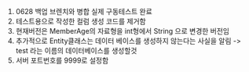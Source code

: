 1. 0628 백업 브렌치와 병합 실제 구동테스트 완료
2. 테스트용으로 작성한 컬럼 생성 코드를 제거함
3. 현재버전은 MemberAge의 자료형을 int형에서 String 으로 변경한 버전임
4. 추가적으로 Entity클래스는 데이터 베이스를 생성하지 않는다는 사실을 알림 -> test 라는 이름의 데이터베이스를 생성할것
5. 서버 포트번호를 9999로 설정함
